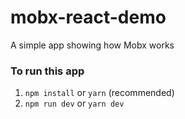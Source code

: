 # mobx-react-demo
A simple app showing how Mobx works

### To run this app
1. `npm install` or `yarn` (recommended)
2. `npm run dev` or `yarn dev`
